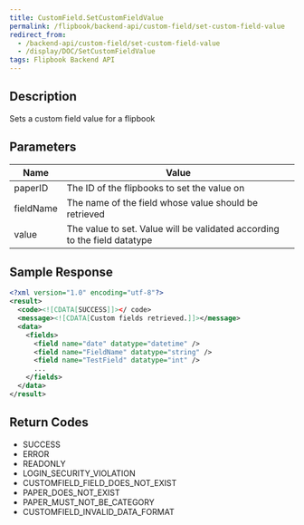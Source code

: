 ```yaml
---
title: CustomField.SetCustomFieldValue
permalink: /flipbook/backend-api/custom-field/set-custom-field-value
redirect_from:
  - /backend-api/custom-field/set-custom-field-value
  - /display/DOC/SetCustomFieldValue
tags: Flipbook Backend API
---
```


## Description

Sets a custom field value for a flipbook

## Parameters

| Name      | Value
|-----------|---------------------------------------------------------------------------
| paperID	| The ID of the flipbooks to set the value on
| fieldName	| The name of the field whose value should be retrieved
| value		| The value to set. Value will be validated according to the field datatype

## Sample Response

```xml
<?xml version="1.0" encoding="utf-8"?>
<result>
  <code><![CDATA[SUCCESS]]></ code>
  <message><![CDATA[Custom fields retrieved.]]></message>
  <data>
    <fields>
      <field name="date" datatype="datetime" />
      <field name="FieldName" datatype="string" />
      <field name="TestField" datatype="int" />
      ...
    </fields>
  </data>
</result>
```

## Return Codes

* SUCCESS
* ERROR
* READONLY
* LOGIN_SECURITY_VIOLATION
* CUSTOMFIELD_FIELD_DOES_NOT_EXIST
* PAPER_DOES_NOT_EXIST
* PAPER_MUST_NOT_BE_CATEGORY
* CUSTOMFIELD_INVALID_DATA_FORMAT
